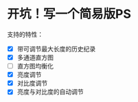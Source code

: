 # 开坑！写一个简易版PS
支持的特性：
- [x] 带可调节最大长度的历史纪录
- [x] 多通道直方图
- [ ] 直方图均衡化
- [x] 亮度调节
- [x] 对比度调节
- [x] 亮度与对比度的自动调节
